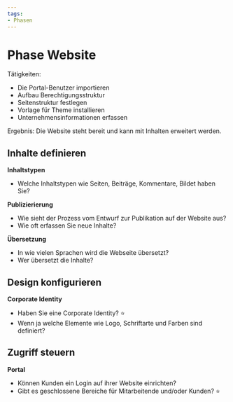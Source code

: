 ```yaml
---
tags:
- Phasen
---
```


# Phase Website

Tätigkeiten:

* Die Portal-Benutzer importieren
* Aufbau Berechtigungsstruktur
* Seitenstruktur festlegen
* Vorlage für Theme installieren
* Unternehmensinformationen erfassen

Ergebnis: Die Website steht bereit und kann mit Inhalten erweitert werden.

## Inhalte definieren

**Inhaltstypen**

* Welche Inhaltstypen wie Seiten, Beiträge, Kommentare, Bildet haben Sie?

**Publizierierung**

* Wie sieht der Prozess vom Entwurf zur Publikation auf der Website aus?
* Wie oft erfassen Sie neue Inhalte?

**Übersetzung**

* In wie vielen Sprachen wird die Webseite übersetzt?
* Wer übersetzt die Inhalte?

## Design konfigurieren

**Corporate Identity**

* Haben Sie eine Corporate Identity? ⭐
* Wenn ja welche Elemente wie Logo, Schriftarte und Farben sind definiert?

## Zugriff steuern

**Portal**

* Können Kunden ein Login auf ihrer Website einrichten?
* Gibt es geschlossene Bereiche für Mitarbeitende und/oder Kunden? ⭐
